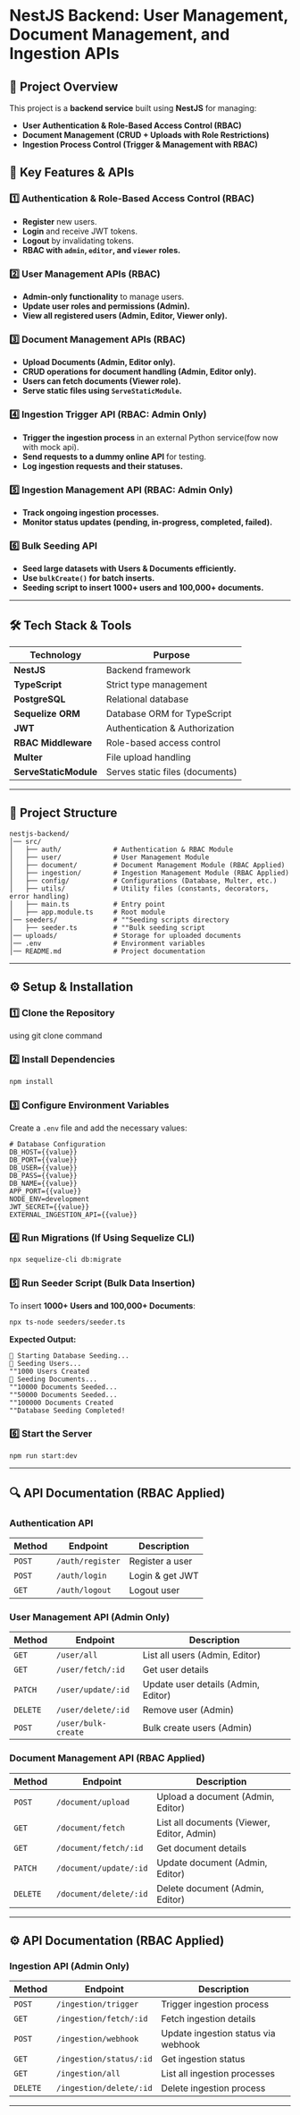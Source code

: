 # **NestJS Backend: User Management, Document Management, and Ingestion APIs**

## **📌 Project Overview**

This project is a **backend service** built using **NestJS** for managing:

- **User Authentication & Role-Based Access Control (RBAC)**
- **Document Management (CRUD + Uploads with Role Restrictions)**
- **Ingestion Process Control (Trigger & Management with RBAC)**

## **🚀 Key Features & APIs**

### **1️⃣ Authentication & Role-Based Access Control (RBAC)**

- **Register** new users.
- **Login** and receive JWT tokens.
- **Logout** by invalidating tokens.
- **RBAC with `admin`, `editor`, and `viewer` roles.**

### **2️⃣ User Management APIs (RBAC)**

- **Admin-only functionality** to manage users.
- **Update user roles and permissions (Admin).**
- **View all registered users (Admin, Editor, Viewer only).**

### **3️⃣ Document Management APIs (RBAC)**

- **Upload Documents (Admin, Editor only).**
- **CRUD operations for document handling (Admin, Editor only).**
- **Users can fetch documents (Viewer role).**
- **Serve static files using `ServeStaticModule`.**

### **4️⃣ Ingestion Trigger API (RBAC: Admin Only)**

- **Trigger the ingestion process** in an external Python service(fow now with mock api).
- **Send requests to a dummy online API** for testing.
- **Log ingestion requests and their statuses.**

### **5️⃣ Ingestion Management API (RBAC: Admin Only)**

- **Track ongoing ingestion processes.**
- **Monitor status updates (pending, in-progress, completed, failed).**

### **6️⃣ Bulk Seeding API**

- **Seed large datasets with Users & Documents efficiently.**
- **Use `bulkCreate()` for batch inserts.**
- **Seeding script to insert 1000+ users and 100,000+ documents.**

---

## **🛠️ Tech Stack & Tools**

| **Technology**        | **Purpose**                     |
| --------------------- | ------------------------------- |
| **NestJS**            | Backend framework               |
| **TypeScript**        | Strict type management          |
| **PostgreSQL**        | Relational database             |
| **Sequelize ORM**     | Database ORM for TypeScript     |
| **JWT**               | Authentication & Authorization  |
| **RBAC Middleware**   | Role-based access control       |
| **Multer**            | File upload handling            |
| **ServeStaticModule** | Serves static files (documents) |

---

## **📂 Project Structure**

```
nestjs-backend/
│── src/
│   ├── auth/             # Authentication & RBAC Module
│   ├── user/             # User Management Module
│   ├── document/         # Document Management Module (RBAC Applied)
│   ├── ingestion/        # Ingestion Management Module (RBAC Applied)
│   ├── config/           # Configurations (Database, Multer, etc.)
│   ├── utils/            # Utility files (constants, decorators, error handling)
│   ├── main.ts           # Entry point
│   ├── app.module.ts     # Root module
│── seeders/              # ""Seeding scripts directory
│   ├── seeder.ts         # ""Bulk seeding script
│── uploads/              # Storage for uploaded documents
│── .env                  # Environment variables
│── README.md             # Project documentation
```

---

## **⚙️ Setup & Installation**

### **1️⃣ Clone the Repository**

using git clone command

### **2️⃣ Install Dependencies**

```sh
npm install
```

### **3️⃣ Configure Environment Variables**

Create a `.env` file and add the necessary values:

```
# Database Configuration
DB_HOST={{value}}
DB_PORT={{value}}
DB_USER={{value}}
DB_PASS={{value}}
DB_NAME={{value}}
APP_PORT={{value}}
NODE_ENV=development
JWT_SECRET={{value}}
EXTERNAL_INGESTION_API={{value}}
```

### **4️⃣ Run Migrations (If Using Sequelize CLI)**

```sh
npx sequelize-cli db:migrate
```

### **5️⃣ Run Seeder Script (Bulk Data Insertion)**

To insert **1000+ Users and 100,000+ Documents**:

```sh
npx ts-node seeders/seeder.ts
```

**Expected Output:**

```
📌 Starting Database Seeding...
🌱 Seeding Users...
""1000 Users Created
🌱 Seeding Documents...
""10000 Documents Seeded...
""50000 Documents Seeded...
""100000 Documents Created
""Database Seeding Completed!
```

### **6️⃣ Start the Server**

```sh
npm run start:dev
```

---

## **🔍 API Documentation (RBAC Applied)**

### **Authentication API**

| Method | Endpoint         | Description     |
| ------ | ---------------- | --------------- |
| `POST` | `/auth/register` | Register a user |
| `POST` | `/auth/login`    | Login & get JWT |
| `GET`  | `/auth/logout`   | Logout user     |

### **User Management API (Admin Only)**

| Method   | Endpoint            | Description                         |
| -------- | ------------------- | ----------------------------------- |
| `GET`    | `/user/all`         | List all users (Admin, Editor)      |
| `GET`    | `/user/fetch/:id`   | Get user details                    |
| `PATCH`  | `/user/update/:id`  | Update user details (Admin, Editor) |
| `DELETE` | `/user/delete/:id`  | Remove user (Admin)                 |
| `POST`   | `/user/bulk-create` | Bulk create users (Admin)           |

### **Document Management API (RBAC Applied)**

| Method   | Endpoint               | Description                                |
| -------- | ---------------------- | ------------------------------------------ |
| `POST`   | `/document/upload`     | Upload a document (Admin, Editor)          |
| `GET`    | `/document/fetch`      | List all documents (Viewer, Editor, Admin) |
| `GET`    | `/document/fetch/:id`  | Get document details                       |
| `PATCH`  | `/document/update/:id` | Update document (Admin, Editor)            |
| `DELETE` | `/document/delete/:id` | Delete document (Admin, Editor)            |

---

## **⚙️ API Documentation (RBAC Applied)**

### **Ingestion API (Admin Only)**

| Method   | Endpoint                | Description                         |
| -------- | ----------------------- | ----------------------------------- |
| `POST`   | `/ingestion/trigger`    | Trigger ingestion process           |
| `GET`    | `/ingestion/fetch/:id`  | Fetch ingestion details             |
| `POST`   | `/ingestion/webhook`    | Update ingestion status via webhook |
| `GET`    | `/ingestion/status/:id` | Get ingestion status                |
| `GET`    | `/ingestion/all`        | List all ingestion processes        |
| `DELETE` | `/ingestion/delete/:id` | Delete ingestion process            |

---
